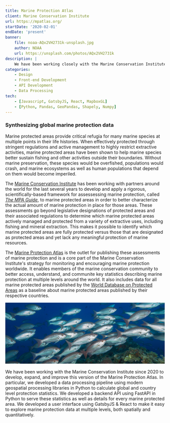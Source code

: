 ```yaml
---
title: Marine Protection Atlas
client: Marine Conservation Institute
url: https://mpatlas.org/
startDate: '2020-02-01'
endDate: 'present'
banner:
    file: noaa-AQx2VH2731k-unsplash.jpg
    author: NOAA
    url: https://unsplash.com/photos/AQx2VH2731k
description: |
    We have been working closely with the Marine Conservation Institute to develop and enhance the Marine Protection Atlas to more effectively synthesize key information about marine protection worldwide.  This project enables members of the marine conservation community to better access, understand, and communite key statistics describing marine protection at multiple levels around the world.
categories:
    - Design
    - Front-end Development
    - API Development
    - Data Processing
tech:
    - [Javascript, GatsbyJS, React, MapboxGL]
    - [Python, Pandas, GeoPandas, Shapely, Numpy]
---
```


### Synthesizing global marine protection data

Marine protected areas provide critical refugia for many marine species at multiple
points in their life histories. When effectively protected through stringent
regulations and active management to highly restrict extractive activities,
marine protected areas have been shown to help marine species better sustain
fishing and other activities outside their boundaries. Without marine preservation,
these species would be overfished, populations would crash, and marine ecosystems
as well as human populations that depend on them would become imperiled.

The [Marine Conservation Institute](https://marine-conservation.org/)
has been working with partners around the world for the last several years to
develop and apply a rigorous, scientifically-based framework for assessessing marine protection, called
_[The MPA Guide](https://www.science.org/doi/10.1126/science.abf0861)_,
to marine protected areas in order to better characterize the actual amount of
marine protection in place for those areas. These assessments go beyond
legislative designations of protected areas and their associated regulations to
determine which marine protected areas actively managed and protected from a
variety of extractive uses, including fishing and mineral extraction. This makes it possible to identify which marine protected areas are fully protected versus those that are designated as protected areas and yet lack any meaningful protection of marine resources.

The [Marine Protection Atlas](https://mpatlas.org) is the outlet for publishing these assessments of marine protection and is a core part of the Marine Conservation Institute's strategy for monitoring and encouraging marine protection worldwide. It enables members of the marine
conservation community to better access, understand, and communite key statistics
describing marine protection at multiple levels around the world. It also includes data for all marine protected areas
published by the
[World Database on Protected Areas](https://protectedplanet.net)
as a baseline about marine protected areas published by their respective countries.

<div class="h-10"></div>

![Photo of fish swimming](noaa-vlvc-7nb2U8-unsplash.jpg)

<div class="h-10"></div>

We have been working with the Marine Conservation Institute since 2020 to
develop, expand, and improve this version of the Marine Protection Atlas. In particular, we developed a data processing pipeline using modern geospatial processing libraries in Python to calculate global and country level protection statistics. We developed a backend API using FastAPI in Python to serve these statistics as well as details for every marine protected area. We developed a user interface using GatsbyJS & React to make it easy to explore marine protection data at multiple levels, both spatially and quantitatively.
